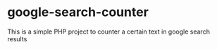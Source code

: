 # google-search-counter
This is a simple PHP project to counter a certain text in google search results
